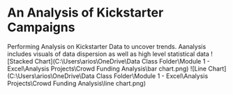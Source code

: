 # An Analysis of Kickstarter Campaigns
Performing Analysis on Kickstarter Data to uncover trends.  Aanalysis includes visuals of data dispersion as well as high level statistical data
![Stacked Chart](C:\Users\arios\OneDrive\Data Class Folder\Module 1 - Excel\Analysis Projects\Crowd Funding Analysis\bar chart.png)
![Line Chart](C:\Users\arios\OneDrive\Data Class Folder\Module 1 - Excel\Analysis Projects\Crowd Funding Analysis\line chart.png)

